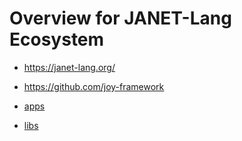 # Overview for JANET-Lang Ecosystem


- https://janet-lang.org/
- https://github.com/joy-framework

- [apps](apps/Readme.md)
- [libs](libs/Readme.md)

